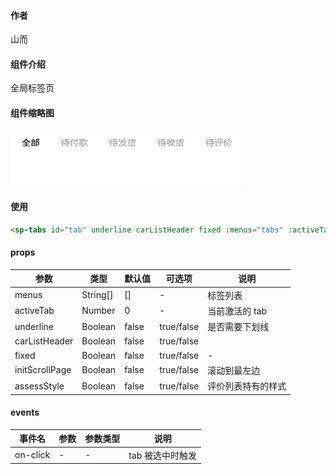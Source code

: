 #### 作者

山而

#### 组件介绍

全局标签页

#### 组件缩略图

![缩略图](./sp-tabs.png)

#### 使用

```html
<sp-tabs id="tab" underline carListHeader fixed :menus="tabs" :activeTab="activeTab" @onClick="handleTabChange" />
```

#### props

| 参数           | 类型     | 默认值 | 可选项     | 说明               |
| -------------- | -------- | ------ | ---------- | ------------------ |
| menus          | String[] | []     | -          | 标签列表           |
| activeTab      | Number   | 0      | -          | 当前激活的 tab     |
| underline      | Boolean  | false  | true/false | 是否需要下划线     |
| carListHeader  | Boolean  | false  | true/false |                    |
| fixed          | Boolean  | false  | true/false | -                  |
| initScrollPage | Boolean  | false  | true/false | 滚动到最左边       |
| assessStyle    | Boolean  | false  | true/false | 评价列表特有的样式 |

#### events

| 事件名   | 参数 | 参数类型 | 说明             |
| -------- | ---- | -------- | ---------------- |
| on-click | -    | -        | tab 被选中时触发 |
